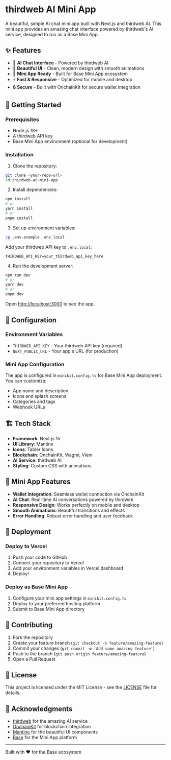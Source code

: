 # thirdweb AI Mini App

A beautiful, simple AI chat mini app built with Next.js and thirdweb AI. This mini app provides an amazing chat interface powered by thirdweb's AI service, designed to run as a Base Mini App.

## ✨ Features

- 🤖 **AI Chat Interface** - Powered by thirdweb AI
- 🎨 **Beautiful UI** - Clean, modern design with smooth animations
- 📱 **Mini App Ready** - Built for Base Mini App ecosystem
- ⚡ **Fast & Responsive** - Optimized for mobile and desktop
- 🔒 **Secure** - Built with OnchainKit for secure wallet integration

## 🚀 Getting Started

### Prerequisites

- Node.js 18+ 
- A thirdweb API key
- Base Mini App environment (optional for development)

### Installation

1. Clone the repository:
```bash
git clone <your-repo-url>
cd thirdweb-ai-mini-app
```

2. Install dependencies:
```bash
npm install
# or
yarn install
# or
pnpm install
```

3. Set up environment variables:
```bash
cp .env.example .env.local
```

Add your thirdweb API key to `.env.local`:
```env
THIRDWEB_API_KEY=your_thirdweb_api_key_here
```

4. Run the development server:
```bash
npm run dev
# or
yarn dev
# or
pnpm dev
```

Open [http://localhost:3000](http://localhost:3000) to see the app.

## 🔧 Configuration

### Environment Variables

- `THIRDWEB_API_KEY` - Your thirdweb API key (required)
- `NEXT_PUBLIC_URL` - Your app's URL (for production)

### Mini App Configuration

The app is configured in `minikit.config.ts` for Base Mini App deployment. You can customize:

- App name and description
- Icons and splash screens
- Categories and tags
- Webhook URLs

## 🏗️ Tech Stack

- **Framework**: Next.js 15
- **UI Library**: Mantine
- **Icons**: Tabler Icons
- **Blockchain**: OnchainKit, Wagmi, Viem
- **AI Service**: thirdweb AI
- **Styling**: Custom CSS with animations

## 📱 Mini App Features

- **Wallet Integration**: Seamless wallet connection via OnchainKit
- **AI Chat**: Real-time AI conversations powered by thirdweb
- **Responsive Design**: Works perfectly on mobile and desktop
- **Smooth Animations**: Beautiful transitions and effects
- **Error Handling**: Robust error handling and user feedback

## 🚀 Deployment

### Deploy to Vercel

1. Push your code to GitHub
2. Connect your repository to Vercel
3. Add your environment variables in Vercel dashboard
4. Deploy!

### Deploy as Base Mini App

1. Configure your mini app settings in `minikit.config.ts`
2. Deploy to your preferred hosting platform
3. Submit to Base Mini App directory

## 🤝 Contributing

1. Fork the repository
2. Create your feature branch (`git checkout -b feature/amazing-feature`)
3. Commit your changes (`git commit -m 'Add some amazing feature'`)
4. Push to the branch (`git push origin feature/amazing-feature`)
5. Open a Pull Request

## 📄 License

This project is licensed under the MIT License - see the [LICENSE](LICENSE) file for details.

## 🙏 Acknowledgments

- [thirdweb](https://thirdweb.com) for the amazing AI service
- [OnchainKit](https://docs.base.org/onchainkit) for blockchain integration
- [Mantine](https://mantine.dev) for the beautiful UI components
- [Base](https://base.org) for the Mini App platform

---

Built with ❤️ for the Base ecosystem
